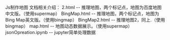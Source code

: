 Js制作地图
文档相关介绍：
	2.html -- 推理地图，两个标记点，地图为百度地图中文版。（使用supermap）
	BingMap.html -- 推理地图，两个标记点，地图为Bing Map英文版。（使用bingmap）
	BingMap2.html -- 推理地图2，同上.（使用bingmap）
	map.html -- 地图动态数据展示。（使用supermap）
	jsonOpreation.ipynb -- jupyter简单处理数据
